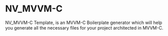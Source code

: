# NV_MVVM-C
NV_MVVM-C Template, is an MVVM-C Boilerplate generator which will help you generate all the necessary files for your project architected in MVVM-C. 

